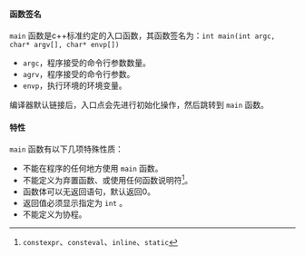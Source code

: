 #### 函数签名
`main` 函数是c++标准约定的入口函数，其函数签名为：`int main(int argc, char* argv[], char* envp[])`
* `argc`，程序接受的命令行参数数量。
* `agrv`，程序接受的命令行参数。
* `envp`，执行环境的环境变量。

编译器默认链接后，入口点会先进行初始化操作，然后跳转到 `main` 函数。

#### 特性
`main` 函数有以下几项特殊性质：
* 不能在程序的任何地方使用 `main` 函数。
* 不能定义为弃置函数、或使用任何函数说明符[^1]。
* 函数体可以无返回语句，默认返回0。
* 返回值必须显示指定为 `int` 。
* 不能定义为协程。


[^1]:`constexpr`、`consteval`、`inline`、`static`

